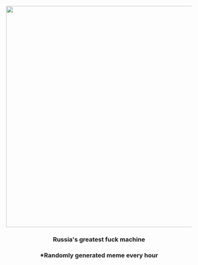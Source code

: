 <p align="center">
        <img src="https://i.redd.it/2rfutb2dvrl81.jpg" width="600" height="600">
        </p>
        <h3 align="center">Russia's greatest fuck machine</h3>
        <h3 align="center">*Randomly generated meme every hour</h3>
    